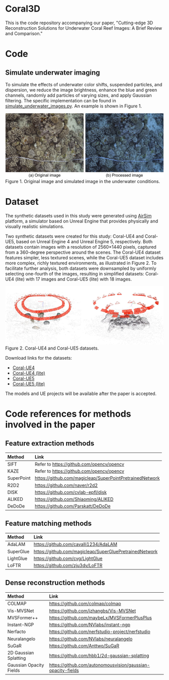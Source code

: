 # Coral3D

This is the code repository accompanying our paper, "Cutting-edge 3D Reconstruction Solutions for Underwater Coral Reef Images: A Brief Review and Comparison."

# Code
## Simulate underwater imaging
To simulate the effects of underwater color shifts, suspended particles, and dispersion, we reduce the image brightness, enhance the blue and green channels, randomly add particles of varying sizes, and apply Gaussian filtering. The specific implementation can be found in [simulate_underwater_images.py](simulate_underwater_images.py). An example is shown in Figure 1.

![](./imgs/underwater%20images.png)
Figure 1. Original image and simulated image in the underwater conditions.

# Dataset
The synthetic datasets used in this study were generated using [AirSim](https://github.com/microsoft/AirSim) platform, a simulator based on Unreal Engine that provides physically and visually realistic simulations.


Two synthetic datasets were created for this study: Coral-UE4 and Coral-UE5, based on Unreal Engine 4 and Unreal Engine 5, respectively. Both datasets contain images with a resolution of 2560×1440 pixels, captured from a 360-degree perspective around the scenes. The Coral-UE4 dataset features simpler, less textured scenes, while the Coral-UE5 dataset includes more complex, richly textured environments, as illustrated in Figure 2. To facilitate further analysis, both datasets were downsampled by uniformly selecting one-fourth of the images, resulting in simplified datasets: Coral-UE4 (lite) with 17 images and Coral-UE5 (lite) with 18 images.

![](./imgs/Datasets.jpg)
Figure 2. Coral-UE4 and Coral-UE5 datasets.

Download links for the datasets:
* [Coral-UE4](https://drive.google.com/file/d/1FBbZXUq4enfML9EOXxe6IhuniwP0U6q2/view?usp=sharing)
* [Coral-UE4 (lite)](https://drive.google.com/file/d/1bnHmXT89QcTdyYjKAUBu7qRo7vHOePpE/view?usp=sharing)
* [Coral-UE5](https://drive.google.com/file/d/1f7DIWmr5QE-g3fTtcNqz0gY-8I9xxNwF/view?usp=sharing)
* [Coral-UE5 (lite)](https://drive.google.com/file/d/16lcv3kzJXkqbwiCOri82OhrPYhy-y4hB/view?usp=sharing)

The models and UE projects will be available after the paper is accepted.

# Code references for methods involved in the paper
## Feature extraction methods
| Method | Link |
| :-----| :---- |
| SIFT | Refer to https://github.com/opencv/opencv |
| KAZE | Refer to https://github.com/opencv/opencv |
| SuperPoint | https://github.com/magicleap/SuperPointPretrainedNetwork |
| R2D2 | https://github.com/naver/r2d2 |
| DISK | https://github.com/cvlab-epfl/disk |
| ALIKED | https://github.com/Shiaoming/ALIKED |
| DeDoDe | https://github.com/Parskatt/DeDoDe |
## Feature matching methods
| Method | Link |
| :-----| :---- |
| AdaLAM | https://github.com/cavalli1234/AdaLAM |
| SuperGlue | https://github.com/magicleap/SuperGluePretrainedNetwork |
| LightGlue | https://github.com/cvg/LightGlue |
| LoFTR | https://github.com/zju3dv/LoFTR |
## Dense reconstruction methods
| Method | Link |
| :-----| :---- |
| COLMAP | https://github.com/colmap/colmap |
| Vis-MVSNet | https://github.com/jzhangbs/Vis-MVSNet |
| MVSFormer++ | https://github.com/maybeLx/MVSFormerPlusPlus |
| Instant-NGP | https://github.com/NVlabs/instant-ngp |
| Nerfacto | https://github.com/nerfstudio-project/nerfstudio |
| Neuralangelo | https://github.com/NVlabs/neuralangelo |
| SuGaR | https://github.com/Anttwo/SuGaR |
| 2D Gaussian Splatting | https://github.com/hbb1/2d-gaussian-splatting |
| Gaussian Opacity Fields | https://github.com/autonomousvision/gaussian-opacity-fields |